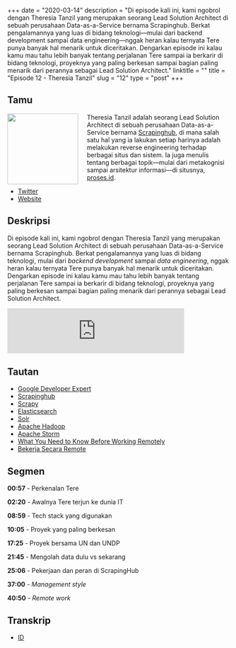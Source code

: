 +++
date = "2020-03-14"
description = "Di episode kali ini, kami ngobrol dengan Theresia Tanzil yang merupakan seorang Lead Solution Architect di sebuah perusahaan Data-as-a-Service bernama Scrapinghub. Berkat pengalamannya yang luas di bidang teknologi—mulai dari backend development sampai data engineering—nggak heran kalau ternyata Tere punya banyak hal menarik untuk diceritakan. Dengarkan episode ini kalau kamu mau tahu lebih banyak tentang perjalanan Tere sampai ia berkarir di bidang teknologi, proyeknya yang paling berkesan sampai bagian paling menarik dari perannya sebagai Lead Solution Architect."
linktitle = ""
title = "Episode 12 - Theresia Tanzil"
slug = "12"
type = "post"
+++

## Tamu

<img style="float: left; width: 160px; margin-right: 20px;" src="/img/ep12.jpg">

Theresia Tanzil adalah seorang Lead Solution Architect di sebuah perusahaan Data-as-a-Service bernama [Scrapinghub](https://scrapinghub.com), di mana salah satu hal yang ia lakukan setiap harinya adalah melakukan reverse engineering terhadap berbagai situs dan sistem. Ia juga menulis tentang berbagai topik—mulai dari metakognisi sampai arsitektur informasi—di situsnya, [proses.id](https://proses.id).

- [Twitter](https://twitter.com/theresiatanzil)
- [Website](http://proses.id)

## Deskripsi

Di episode kali ini, kami ngobrol dengan Theresia Tanzil yang merupakan seorang Lead Solution Architect di sebuah perusahaan Data-as-a-Service bernama Scrapinghub. Berkat pengalamannya yang luas di bidang teknologi, mulai dari _backend development_ sampai _data engineering_, nggak heran kalau ternyata Tere punya banyak hal menarik untuk diceritakan. Dengarkan episode ini kalau kamu mau tahu lebih banyak tentang perjalanan Tere sampai ia berkarir di bidang teknologi, proyeknya yang paling berkesan sampai bagian paling menarik dari perannya sebagai Lead Solution Architect.

<iframe src="https://anchor.fm/kartini-teknologi/embed/episodes/Episode-12---Ngobrolin-tentang-data-dan-bekerja-secara--remote-bersama-Theresia-Tanzil-ebp5bb" height="102px" width="400px" frameborder="0" scrolling="no"></iframe>

## Tautan

- [Google Developer Expert](https://developers.google.com/community/experts/directory)
- [Scrapinghub](https://scrapinghub.com)
- [Scrapy](https://scrapy.org/)
- [Elasticsearch](https://www.elastic.co/)
- [Solr](https://lucene.apache.org/solr/)
- [Apache Hadoop](https://hadoop.apache.org/)
- [Apache Storm](https://storm.apache.org/)
- [What You Need to Know Before Working Remotely](https://medium.com/@theresiatanzil/what-you-need-to-know-before-working-remotely-bc2cd5b9ea0)
- [Bekerja Secara Remote](https://medium.com/@theresiatanzil/bekerja-secara-remote-2e835c5b28c4)

## Segmen

**00:57** - Perkenalan Tere

**02:20** - Awalnya Tere terjun ke dunia IT

**08:59** - Tech stack yang digunakan

**10:05** - Proyek yang paling berkesan

**17:25** - Proyek bersama UN dan UNDP

**21:45** - Mengolah data dulu vs sekarang

**25:06** - Pekerjaan dan peran di ScrapingHub

**37:00** - _Management style_

**40:50** - _Remote work_

## Transkrip

- [ID](transcript)
